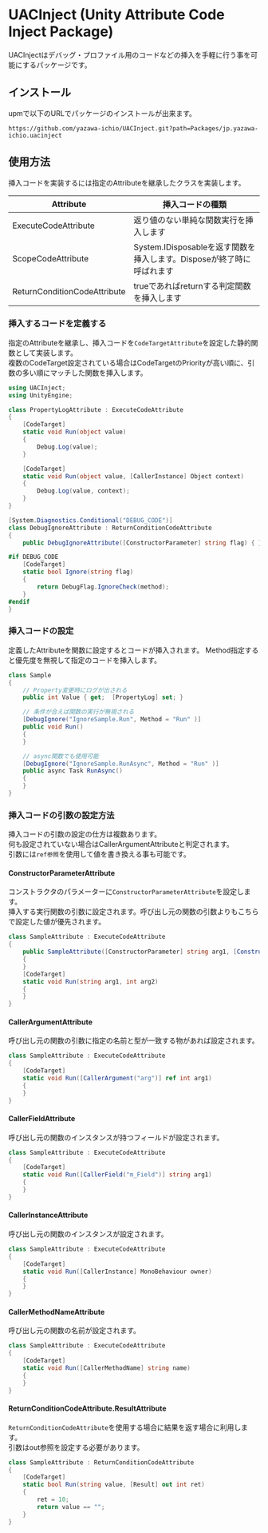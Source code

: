 # UACInject (Unity Attribute Code Inject Package)

UACInjectはデバッグ・プロファイル用のコードなどの挿入を手軽に行う事を可能にするパッケージです。  

## インストール

upmで以下のURLでパッケージのインストールが出来ます。
```
https://github.com/yazawa-ichio/UACInject.git?path=Packages/jp.yazawa-ichio.uacinject
```    

## 使用方法

挿入コードを実装するには指定のAttributeを継承したクラスを実装します。  

|Attribute|挿入コードの種類|
|--|--|
|ExecuteCodeAttribute|返り値のない単純な関数実行を挿入します|
|ScopeCodeAttribute|System.IDisposableを返す関数を挿入します。Disposeが終了時に呼ばれます|
|ReturnConditionCodeAttribute|trueであればreturnする判定関数を挿入します|

### 挿入するコードを定義する

指定のAttributeを継承し、挿入コードを`CodeTargetAttribute`を設定した静的関数として実装します。  
複数のCodeTarget設定されている場合はCodeTargetのPriorityが高い順に、引数の多い順にマッチした関数を挿入します。  

```cs
using UACInject;
using UnityEngine;

class PropertyLogAttribute : ExecuteCodeAttribute
{
	[CodeTarget]
	static void Run(object value)
	{
		Debug.Log(value);
	}

	[CodeTarget]
	static void Run(object value, [CallerInstance] Object context)
	{
		Debug.Log(value, context);
	}
}

[System.Diagnostics.Conditional("DEBUG_CODE")]
class DebugIgnoreAttribute : ReturnConditionCodeAttribute
{
	public DebugIgnoreAttribute([ConstructorParameter] string flag) { }

#if DEBUG_CODE
	[CodeTarget]
	static bool Ignore(string flag)
	{
		return DebugFlag.IgnoreCheck(method);
	}
#endif
}
```
### 挿入コードの設定

定義したAttributeを関数に設定するとコードが挿入されます。
Method指定すると優先度を無視して指定のコードを挿入します。  

```cs
class Sample
{
	// Property変更時にログが出される
	public int Value { get;  [PropertyLog] set; }

	// 条件が合えば関数の実行が無視される
	[DebugIgnore("IgnoreSample.Run", Method = "Run" )]
	public void Run()
	{
	}

	// async関数でも使用可能
	[DebugIgnore("IgnoreSample.RunAsync", Method = "Run" )]
	public async Task RunAsync()
	{
	}
}
```

### 挿入コードの引数の設定方法
挿入コードの引数の設定の仕方は複数あります。  
何も設定されていない場合はCallerArgumentAttributeと判定されます。  
引数には`ref参照`を使用して値を書き換える事も可能です。  

#### ConstructorParameterAttribute

コンストラクタのパラメーターに`ConstructorParameterAttribute`を設定します。  
挿入する実行関数の引数に設定されます。呼び出し元の関数の引数よりもこちらで設定した値が優先されます。  

```cs
class SampleAttribute : ExecuteCodeAttribute
{
	public SampleAttribute([ConstructorParameter] string arg1, [ConstructorParameter("arg2")] int value)
	{
	}
	[CodeTarget]
	static void Run(string arg1, int arg2)
	{
	}
}
```

#### CallerArgumentAttribute

呼び出し元の関数の引数に指定の名前と型が一致する物があれば設定されます。  

```cs
class SampleAttribute : ExecuteCodeAttribute
{
	[CodeTarget]
	static void Run([CallerArgument("arg")] ref int arg1)
	{
	}
}
```

#### CallerFieldAttribute

呼び出し元の関数のインスタンスが持つフィールドが設定されます。  

```cs
class SampleAttribute : ExecuteCodeAttribute
{
	[CodeTarget]
	static void Run([CallerField("m_Field")] string arg1)
	{
	}
}
```

#### CallerInstanceAttribute

呼び出し元の関数のインスタンスが設定されます。  

```cs
class SampleAttribute : ExecuteCodeAttribute
{
	[CodeTarget]
	static void Run([CallerInstance] MonoBehaviour owner)
	{
	}
}
```

#### CallerMethodNameAttribute

呼び出し元の関数の名前が設定されます。  

```cs
class SampleAttribute : ExecuteCodeAttribute
{
	[CodeTarget]
	static void Run([CallerMethodName] string name)
	{
	}
}
```

#### ReturnConditionCodeAttribute.ResultAttribute
`ReturnConditionCodeAttribute`を使用する場合に結果を返す場合に利用します。  
引数はout参照を設定する必要があります。  

```cs
class SampleAttribute : ReturnConditionCodeAttribute
{
	[CodeTarget]
	static bool Run(string value, [Result] out int ret)
	{
		ret = 10;
		return value == "";
	}
}
```